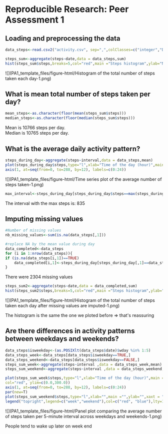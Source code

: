 # Reproducible Research: Peer Assessment 1
  
## Loading and preprocessing the data


```r
data_steps<-read.csv2("activity.csv", sep=",",colClasses=c("integer","Date","integer"))
```
  

```r
steps_sum<-aggregate(steps~date,data = data_steps,sum)
hist(steps_sum$steps,breaks=5,col="red",main ="Steps histogram",ylab="Number of days",xlab="Steps")
```

![](PA1_template_files/figure-html/Histogram of the total number of steps taken each day-1.png)<!-- -->
  
## What is mean total number of steps taken per day?  
  

```r
mean_steps<-as.character(floor(mean(steps_sum$steps)))
median_steps<-as.character(floor(median(steps_sum$steps)))
```
  
Mean is 10766 steps per day.  
Median is 10765 steps per day.  
  
## What is the average daily activity pattern?  
  

```r
steps_during_day<-aggregate(steps~interval,data = data_steps,mean)
plot(steps_during_day$steps,type="l",xlab="Time of the day (hour)",main ="Average steps during day",ylab="Number of steps",xaxt = "n")
axis(1, at=seq(from=0, to=288, by=12), labels=c(0:24))
```

![](PA1_template_files/figure-html/Time series plot of the average number of steps taken-1.png)<!-- -->
  

```r
max_interval<-steps_during_day[steps_during_day$steps==max(steps_during_day$steps),1]
```
  
The interval with the max steps is: 835  
  
## Imputing missing values  
  

```r
#Number of missing values
nb_missing_values<-sum(is.na(data_steps[,1]))

#replace NA by the mean value during day
data_completed<-data_steps
for (i in 1:nrow(data_steps)){
if (is.na(data_steps[i,1])==TRUE)
    data_completed[i,1]<-steps_during_day[steps_during_day[,1]==data_steps[i,3],2]
}
```
  
There were 2304 missing values  
  

```r
steps_sum2<-aggregate(steps~date,data = data_completed,sum)
hist(steps_sum2$steps,breaks=5,col="red",main ="Steps histogram",ylab="Number of days",xlab="Steps")
```

![](PA1_template_files/figure-html/Histogram of the total number of steps taken each day after missing values are imputed-1.png)<!-- -->
  
The histogram is the same the one we ploted before => that's reassuring  
    
## Are there differences in activity patterns between weekdays and weekends?  
  

```r
data_steps$isweekday<-(as.POSIXlt(data_steps$date)$wday %in% 1:5)
data_steps_week<-data_steps[data_steps$isweekday==TRUE,]
data_steps_weekend<-data_steps[data_steps$isweekday==FALSE,]
steps_sum_week<-aggregate(steps~interval ,data = data_steps_week,mean)
steps_sum_weekend<-aggregate(steps~interval ,data = data_steps_weekend,mean)

plot(steps_sum_week$steps,type="l",xlab="Time of the day (hour)",main ="Average steps during day",ylab="Number of steps",xaxt = "n",
col="red", ylim=c(0.0,300.0))
axis(1, at=seq(from=0, to=288, by=12), labels=c(0:24))
par(new=T)
plot(steps_sum_weekend$steps,type="l",xlab="",main ="",ylab="",xaxt = "n",yaxt = "n",col="blue", ylim=c(0.0,300.0))
legend("topright",legend=c("week","weekend"),col=c("red", "blue"),lty=1)
```

![](PA1_template_files/figure-html/Panel plot comparing the average number of steps taken per 5-minute interval across weekdays and weekends-1.png)<!-- -->
  
People tend to wake up later on week end  
  
